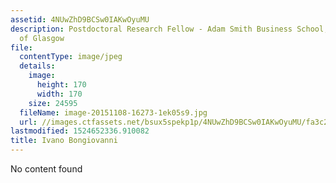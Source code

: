 ```yaml
---
assetid: 4NUwZhD9BCSw0IAKwOyuMU
description: Postdoctoral Research Fellow - Adam Smith Business School, University
  of Glasgow
file:
  contentType: image/jpeg
  details:
    image:
      height: 170
      width: 170
    size: 24595
  fileName: image-20151108-16273-1ek05s9.jpg
  url: //images.ctfassets.net/bsux5spekp1p/4NUwZhD9BCSw0IAKwOyuMU/fa3c21c77d2cc54fa66e329a5b65cf00/image-20151108-16273-1ek05s9.jpg
lastmodified: 1524652336.910082
title: Ivano Bongiovanni
---
```

No content found